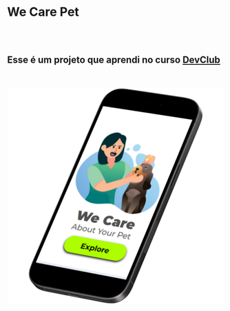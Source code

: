 <h1>We Care Pet</h1>
<br>
<br>
<h2>Esse é um projeto que aprendi no curso <a href="https://rodolfomori.com.br/devclub" target="_blank"/>DevClub</a></h2>
<br>
<br>
<img src= "https://github.com/Lincolnneres/Projeto-We-Care-Pet-Responsivo/blob/master/assets/Cell.png.png?raw=true" alt="projeto-wecare-cell" wdth= "50%" heiht="25%"/>
